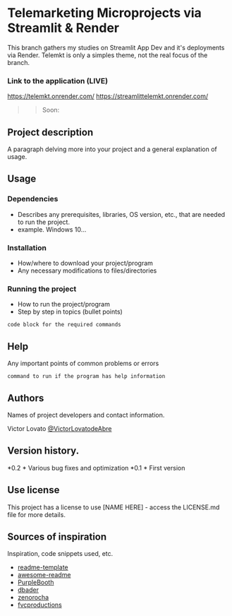 # Telemarketing Microprojects via Streamlit & Render

This branch gathers my studies on Streamlit App Dev and it's deployments via Render. Telemkt is only a simples theme, not the real focus of the branch.

### Link to the application (LIVE)
https://telemkt.onrender.com/
https://streamlittelemkt.onrender.com/

>> Soon:

## Project description

A paragraph delving more into your project and a general explanation of usage.

## Usage

### Dependencies

* Describes any prerequisites, libraries, OS version, etc., that are needed to run the project.
* example. Windows 10...

### Installation

* How/where to download your project/program
* Any necessary modifications to files/directories

### Running the project

* How to run the project/program
* Step by step in topics (bullet points)
```
code block for the required commands
```

## Help

Any important points of common problems or errors
```
command to run if the program has help information
```

## Authors

Names of project developers and contact information.

Victor Lovato
[@VictorLovatodeAbre](https://www.linkedin.com/in/victor-lovato-de-abreu-172a02225/)

## Version history.

*0.2
	* Various bug fixes and optimization
*0.1
	* First version

## Use license

This project has a license to use [NAME HERE] - access the LICENSE.md file for more details.

## Sources of inspiration

Inspiration, code snippets used, etc.
* [readme-template](https://gist.github.com/DomPizzie/7a5ff55ffa9081f2de27c315f5018afc)
* [awesome-readme](https://github.com/matiassingers/awesome-readme)
* [PurpleBooth](https://gist.github.com/PurpleBooth/109311bb0361f32d87a2)
* [dbader](https://github.com/dbader/readme-template)
* [zenorocha](https://gist.github.com/zenorocha/4526327)
* [fvcproductions](https://gist.github.com/fvcproductions/1bfc2d4aecb01a834b46)
